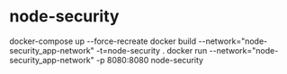 # node-security

docker-compose up --force-recreate
docker build --network="node-security_app-network" -t=node-security .
docker run --network="node-security_app-network" -p 8080:8080 node-security
